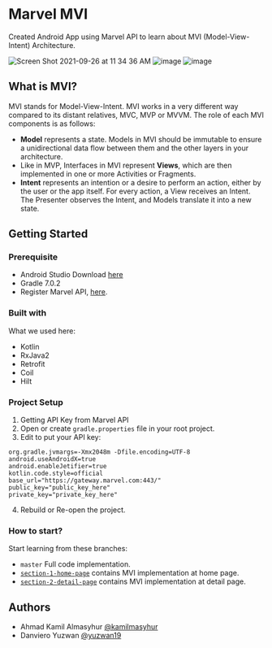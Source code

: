 # Marvel MVI

Created Android App using Marvel API to learn about MVI (Model-View-Intent) Architecture.

![Screen Shot 2021-09-26 at 11 34 36 AM](https://user-images.githubusercontent.com/18300552/134793853-a948b77a-4eeb-4f8a-926c-f160819caf89.png)
![image](https://user-images.githubusercontent.com/18300552/134793581-21d3748d-3e72-4781-9aa3-ef0c916c7dcf.png)
![image](https://user-images.githubusercontent.com/18300552/134793861-6e7c0423-9369-4e66-83d2-1f1520836b01.png)

## What is MVI?

MVI stands for Model-View-Intent. MVI works in a very different way compared to its distant relatives, MVC, MVP or MVVM. 
The role of each MVI components is as follows:

* **Model** represents a state. Models in MVI should be immutable to ensure a unidirectional data flow between them and the other layers in your architecture.
* Like in MVP, Interfaces in MVI represent **Views**, which are then implemented in one or more Activities or Fragments.
* **Intent** represents an intention or a desire to perform an action, either by the user or the app itself. For every action, a View receives an Intent. The Presenter observes the Intent, and Models translate it into a new state.

## Getting Started

### Prerequisite

* Android Studio
  Download [here](https://developer.android.com/studio) 
* Gradle 7.0.2  
* Register Marvel API, [here](https://developer.marvel.com/).

### Built with

What we used here:
* Kotlin
* RxJava2
* Retrofit
* Coil
* Hilt

### Project Setup
1. Getting API Key from Marvel API
2. Open or create `gradle.properties` file in your root project.
3. Edit to put your API key:
```
org.gradle.jvmargs=-Xmx2048m -Dfile.encoding=UTF-8
android.useAndroidX=true
android.enableJetifier=true
kotlin.code.style=official
base_url="https://gateway.marvel.com:443/"
public_key="public_key_here"
private_key="private_key_here"
```
4. Rebuild or Re-open the project.

### How to start?

Start learning from these branches:
* `master` Full code implementation.
* [`section-1-home-page`](https://github.com/kamilmasyhur/marvel-mvi/tree/section-1-home-page) contains MVI implementation at home page. 
* [`section-2-detail-page`](https://github.com/kamilmasyhur/marvel-mvi/tree/section-2-detail-page) contains MVI implementation at detail page.

## Authors

* Ahmad Kamil Almasyhur
  [@kamilmasyhur](https://github.com/kamilmasyhur)
* Danviero Yuzwan 
  [@yuzwan19](https://github.com/Yuzwan19)

